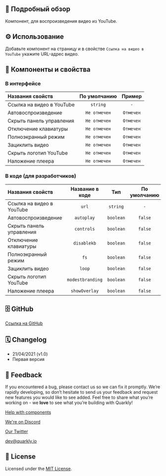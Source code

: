 ## 📖 Подробный обзор

Компонент, для воспроизведения видео из YouTube.

## ⚙️ Использование

Добавьте компонент на страницу и в свойстве `Ссылка на видео в YouTube` укажите URL-адрес видео.

## 🧩 Компоненты и свойства

### В интерфейсе

| Названия свойств          | По умолчанию |  Пример   |
| :------------------------ | :----------: | :-------: |
| Ссылка на видео в YouTube |   `string`   |    `-`    |
| Автовоспроизведение       | `Не отмечен` | `Отмечен` |
| Скрыть панель управления  | `Не отмечен` | `Отмечен` |
| Отключение клавиатуры     | `Не отмечен` | `Отмечен` |
| Полноэкранный режим       | `Не отмечен` | `Отмечен` |
| Зациклить видео           | `Не отмечен` | `Отмечен` |
| Скрыть логотип YouTube    | `Не отмечен` | `Отмечен` |
| Наложение плеера          | `Не отмечен` | `Отмечен` |

### В коде (для разработчиков)

| Названия свойств          | Название в коде  |    Тип    | По умолчанию | Пример |
| :------------------------ | :--------------: | :-------: | :----------: | :----: |
| Ссылка на видео в YouTube |      `url`       | `string`  |     `-`      |  `-`   |
| Автовоспроизведение       |    `autoplay`    | `boolean` |   `false`    | `true` |
| Скрыть панель управления  |    `controls`    | `boolean` |   `false`    | `true` |
| Отключение клавиатуры     |   `disablekb`    | `boolean` |   `false`    | `true` |
| Полноэкранный режим       |       `fs`       | `boolean` |   `false`    | `true` |
| Зациклить видео           |      `loop`      | `boolean` |   `false`    | `true` |
| Скрыть логотип YouTube    | `modestbranding` | `boolean` |   `false`    | `true` |
| Наложение плеера          |  `showOverlay`   | `boolean` |   `false`    | `true` |

## 🗄 GitHub

[Ссылка на GitHub](https://github.com/quarkly/community-kit/tree/master/src/YouTube)

## 🗓 Changelog

-   21/04/2021 (v1.0)
-   Первая версия

## 📮 Feedback

If you encountered a bug, please contact us so we can fix it promptly. We’re rapidly developing, so don’t hesitate to send us your feedback and request new features you would like to see added. Feel free to share what you’re working on - we **love** to see what you’re building with Quarkly!

[Help with components](https://community.quarkly.io/c/requests/11)

[We're on Discord](https://discord.gg/f9KhSMGX)

[Our Twitter](https://twitter.com/quarklyapp)

[dev@quarkly.io](mailto:dev@quarkly.io)

## 📝 License

Licensed under the [MIT License](https://raw.githubusercontent.com/quarkly/community-kit/master/LICENSE).
